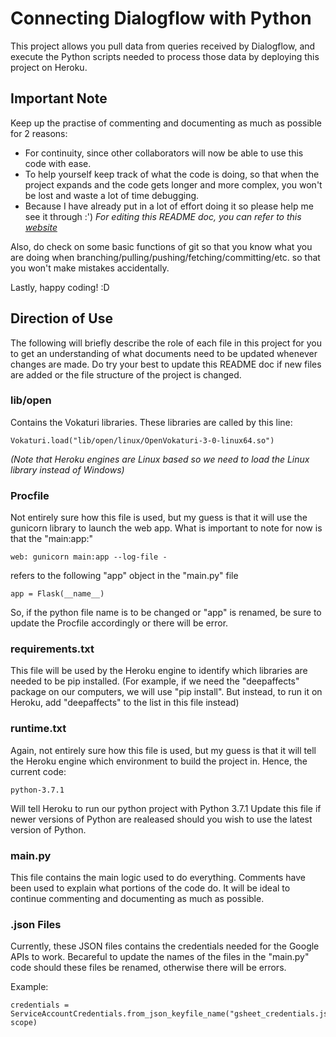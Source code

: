 # Connecting Dialogflow with Python

This project allows you pull data from queries received by Dialogflow, and execute the Python scripts needed to process those data by deploying this project on Heroku.

## Important Note

Keep up the practise of commenting and documenting as much as possible for 2 reasons:
* For continuity, since other collaborators will now be able to use this code with ease.
* To help yourself keep track of what the code is doing, so that when the project expands and the code gets longer and more complex, you won't be lost and waste a lot of time debugging.
* Because I have already put in a lot of effort doing it so please help me see it through :')
*For editing this README doc, you can refer to this [website](https://help.github.com/articles/basic-writing-and-formatting-syntax/)*

Also, do check on some basic functions of git so that you know what you are doing when branching/pulling/pushing/fetching/committing/etc. so that you won't make mistakes accidentally.

Lastly, happy coding! :D

## Direction of Use

The following will briefly describe the role of each file in this project for you to get an understanding of what documents need to be updated whenever changes are made. Do try your best to update this README doc if new files are added or the file structure of the project is changed.

### lib/open

Contains the Vokaturi libraries. These libraries are called by this line:

```
Vokaturi.load("lib/open/linux/OpenVokaturi-3-0-linux64.so")
```

*(Note that Heroku engines are Linux based so we need to load the Linux library instead of Windows)*

### Procfile

Not entirely sure how this file is used, but my guess is that it will use the gunicorn library to launch the web app. What is important to note for now is that the "main:app:"

```
web: gunicorn main:app --log-file -
```
refers to the following "app" object in the "main.py" file

```
app = Flask(__name__)
```

So, if the python file name is to be changed or "app" is renamed, be sure to update the Procfile accordingly or there will be error.

### requirements.txt

This file will be used by the Heroku engine to identify which libraries are needed to be pip installed. 
(For example, if we need the "deepaffects" package on our computers, we will use "pip install". But instead, to run it on Heroku, add "deepaffects" to the list in this file instead)

### runtime.txt

Again, not entirely sure how this file is used, but my guess is that it will tell the Heroku engine which environment to build the project in. Hence, the current code:

```
python-3.7.1
```

Will tell Heroku to run our python project with Python 3.7.1
Update this file if newer versions of Python are realeased should you wish to use the latest version of Python.

### main.py

This file contains the main logic used to do everything. Comments have been used to explain what portions of the code do. It will be ideal to continue commenting and documenting as much as possible.

### .json Files

Currently, these JSON files contains the credentials needed for the Google APIs to work. Becareful to update the names of the files in the "main.py" code should these files be renamed, otherwise there will be errors.

Example:
```
credentials = ServiceAccountCredentials.from_json_keyfile_name("gsheet_credentials.json", scope)
```

